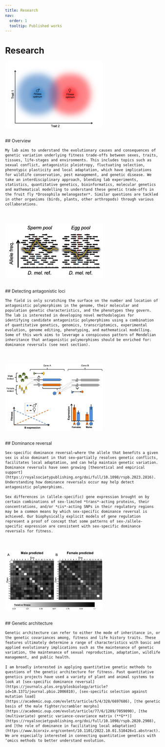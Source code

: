 ```yaml
---
title: Research
nav:
  order: 1
  tooltip: Published works
---
```


<style>
.research-row {
  display: flex;
  align-items: flex-start;
  gap: 2rem;
  margin-bottom: 2.5rem;
  flex-wrap: wrap;
}
.research-row img {
  max-width: 320px;
  width: 100%;
  height: auto;
  border-radius: 8px;
  flex-shrink: 0;
}
@media (max-width: 800px) {
  .research-row {
    flex-direction: column;
    gap: 1rem;
  }
  .research-row img {
    max-width: 100%;
  }
}
</style>

# Research

<div class="research-row">
  <img src="../images/Sex-specific+fitness+optima.jpg" alt="Sex-specific fitness optima">
  <div>
    ## Overview

    My lab aims to understand the evolutionary causes and consequences of genetic variation underlying fitness trade-offs between sexes, traits, tissues, life-stages and environments. This includes topics such as sexual conflict, antagonistic pleiotropy, fluctuating selection, phenotypic plasticity and local adaptation, which have implications for wildlife conservation, pest management, and genetic disease. We take an interdisciplinary approach, blending lab experiments, statistics, quantitative genetics, bioinformatics, molecular genetics and mathematical modelling to understand these genetic trade-offs in the fruit fly *Drosophila melanogaster*. Similar questions are tackled in other organisms (birds, plants, other arthropods) through various collaborations.
  </div>
</div>

<div class="research-row">
  <img src="../images/ReproductiveFst.png" alt="Reproductive Fst">
  <div>
    ## Detecting antagonistic loci

    The field is only scratching the surface on the number and location of antagonistic polymorphisms in the genome, their molecular and population genetic characteristics, and the phenotypes they govern. The lab is interested in developing novel methodologies for identifying candidate antagonistic polymorphisms using a combination of quantitative genetics, genomics, transcriptomics, experimental evolution, genome editing, phenotyping, and mathematical modelling. Some of this work aims to leverage a conspicuous pattern of Mendelian inheritance that antagonistic polymorphisms should be enriched for: dominance reversals (see next section).
  </div>
</div>

<div class="research-row">
  <img src="../images/Biophys+model.png" alt="Biophys model">
  <div>
    ## Dominance reversal

    Sex-specific dominance reversal—where the allele that benefits a given sex is also dominant in that sex—partially resolves genetic conflicts, facilitates local adaptation, and can help maintain genetic variation. Dominance reversals have seen growing [theoretical and empirical support](https://royalsocietypublishing.org/doi/full/10.1098/rspb.2023.2816). Understanding how dominance reversals occur may help detect antagonistic polymorphisms.

    Sex differences in (allele-specific) gene expression brought on by certain combinations of sex-limited *trans*-acting proteins, their concentrations, and/or *cis*-acting SNPs in their regulatory regions may be a common means by which sex-specific dominance reversal is achieved. Our biophysically explicit models of gene regulation represent a proof of concept that some patterns of sex-/allele-specific expression are consistent with sex-specific dominance reversals for fitness.
  </div>
</div>

<div class="research-row">
  <img src="../images/Diallel+heatmap.jpg" alt="Diallel heatmap">
  <div>
    ## Genetic architecture

    Genetic architecture can refer to either the mode of inheritance in, or the genetic covariances among, fitness and life history traits. These features ultimately determine a range of characteristics with basic and applied evolutionary implications such as the maintenance of genetic variation, the maintenance of sexual reproduction, adaptation, wildlife management, and public health.

    I am broadly interested in applying quantitative genetic methods to questions of the genetic architecture for fitness. Past quantitative genetics projects have used a variety of plant and animal systems to look at [sex-specific dominance reversal](https://journals.plos.org/plosbiology/article?id=10.1371/journal.pbio.2006810), [sex-specific selection against mutation load](https://academic.oup.com/evlett/article/5/4/328/6697686), [the genetic basis of the male fighter/scrambler morphs](https://academic.oup.com/evolut/article/77/6/1289/7059090), [the (multivariate) genetic variance-covariance matrix (**G**)](https://royalsocietypublishing.org/doi/full/10.1098/rspb.2020.2908), and [the role of dominance in facilitating local adaptation](https://www.biorxiv.org/content/10.1101/2022.10.01.510426v1.abstract). We are especially interested in connecting quantitative genetics with ‘omics methods to better understand evolution.
  </div>
</div>
